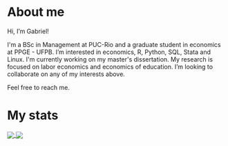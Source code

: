 # About me

Hi, I’m Gabriel!

I'm a BSc in Management at PUC-Rio and a graduate student in economics at PPGE - UFPB. I’m interested in economics, R, Python, SQL, Stata and Linux. I'm currently working on my master's dissertation. My research is focused on labor economics and economics of education. I’m looking to collaborate on any of my interests above.

Feel free to reach me.

# My stats

<div>
<a href="https://github.com/gmbneves/github-readme-stats">
  <img align="center" src="https://github-readme-stats.vercel.app/api?username=gmbneves&count_private=true&show_icons=true&theme=dark" />
  <img align="center" src="https://github-readme-stats.vercel.app/api/top-langs/?username=gmbneves&&show_icons=true&langs_count=8&theme=dark" />
</div>
